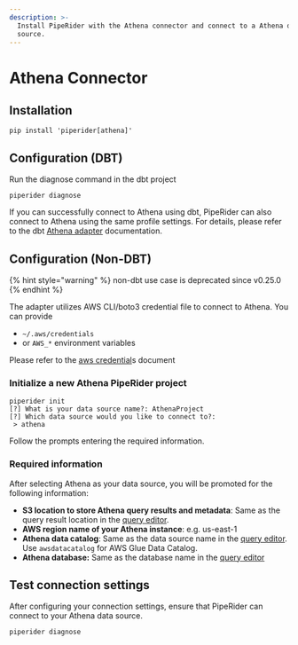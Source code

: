 ```yaml
---
description: >-
  Install PipeRider with the Athena connector and connect to a Athena data
  source.
---
```


# Athena Connector

## Installation

```
pip install 'piperider[athena]'
```

## Configuration (DBT)

Run the diagnose command in the dbt project

```
piperider diagnose
```

If you can successfully connect to Athena using dbt, PipeRider can also connect to Athena using the same profile settings. For details, please refer to the dbt [Athena adapter](https://docs.getdbt.com/reference/warehouse-setups/athena-setup) documentation.

## Configuration (Non-DBT)

{% hint style="warning" %}
non-dbt use case is deprecated since v0.25.0
{% endhint %}

The adapter utilizes AWS CLI/boto3 credential file to connect to Athena. You can provide

* `~/.aws/credentials`
* or `AWS_*` environment variables

Please refer to the [aws credential](https://boto3.amazonaws.com/v1/documentation/api/latest/guide/credentials.html)s document

### Initialize a new Athena PipeRider project

```shell-session
piperider init
[?] What is your data source name?: AthenaProject
[?] Which data source would you like to connect to?:
 > athena
```

Follow the prompts entering the required information.

### Required information

After selecting Athena as your data source, you will be promoted for the following information:

* **S3 location to store Athena query results and metadata**: Same as the query result location in the [query editor](https://docs.aws.amazon.com/athena/latest/ug/getting-started.html).
* **AWS region name of your Athena instance**: e.g. us-east-1
* **Athena data catalog**: Same as the data source name in the [query editor](https://docs.aws.amazon.com/athena/latest/ug/data-sources-managing.html). Use `awsdatacatalog` for AWS Glue Data Catalog.
* **Athena database:** Same as the database name in the [query editor](https://docs.aws.amazon.com/athena/latest/ug/getting-started.html)

## Test connection settings

After configuring your connection settings, ensure that PipeRider can connect to your Athena data source.

```
piperider diagnose
```

